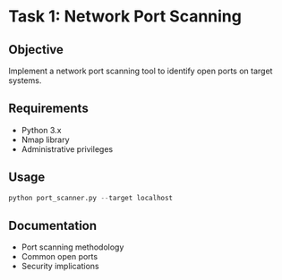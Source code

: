 # Task 1: Network Port Scanning

## Objective
Implement a network port scanning tool to identify open ports on target systems.

## Requirements
- Python 3.x
- Nmap library
- Administrative privileges

## Usage
```python
python port_scanner.py --target localhost
```

## Documentation
- Port scanning methodology
- Common open ports
- Security implications
